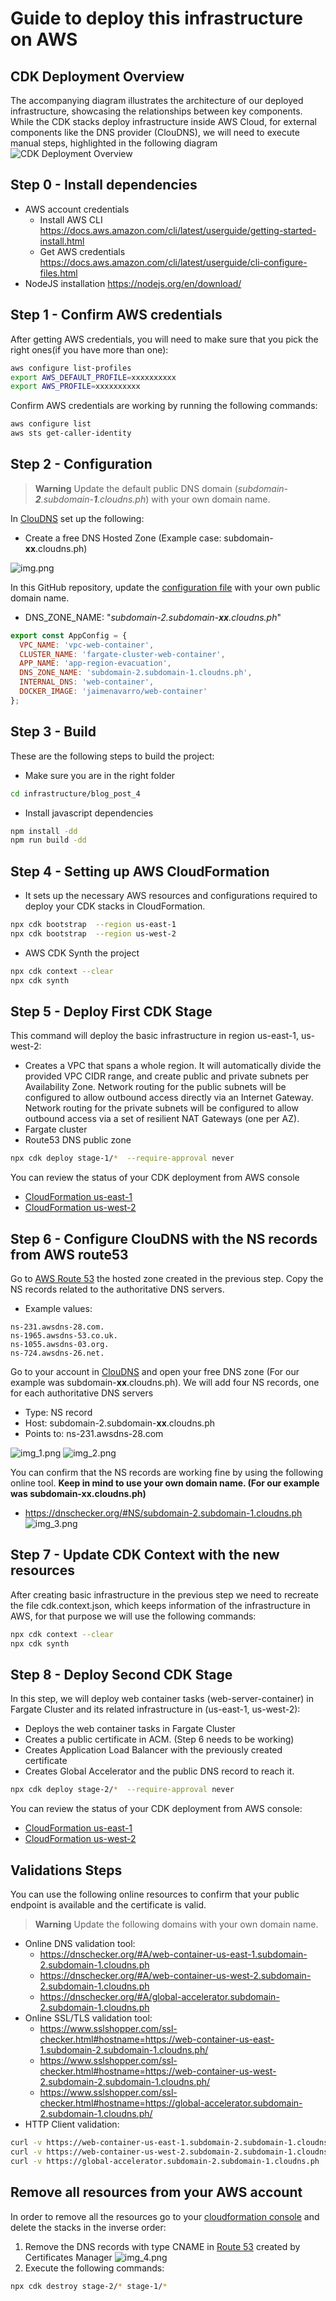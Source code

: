 # Guide to deploy this infrastructure on AWS

## CDK Deployment Overview
The accompanying diagram illustrates the architecture of our deployed infrastructure, showcasing the relationships between key components. While the CDK stacks deploy infrastructure inside AWS Cloud, for external components like the DNS provider (ClouDNS), we will need to execute manual steps, highlighted in the following diagram
![CDK Deployment Overview](doc/images/CDK_Deployment_Overview.jpeg)

## Step 0 - Install dependencies
- AWS account credentials
  - Install AWS CLI https://docs.aws.amazon.com/cli/latest/userguide/getting-started-install.html
  - Get AWS credentials https://docs.aws.amazon.com/cli/latest/userguide/cli-configure-files.html
- NodeJS installation https://nodejs.org/en/download/

## Step 1 - Confirm AWS credentials
After getting AWS credentials, you will need to make sure that you pick the right ones(if you have more than one):
```bash
aws configure list-profiles
export AWS_DEFAULT_PROFILE=xxxxxxxxxx
export AWS_PROFILE=xxxxxxxxxx
```

Confirm AWS credentials are working by running the following commands:
```bash
aws configure list
aws sts get-caller-identity
```

## Step 2 - Configuration
> **Warning** Update the default public DNS domain (_subdomain-**2**.subdomain-**1**.cloudns.ph_) with your own domain name.

In [ClouDNS](https://www.cloudns.net) set up the following:
* Create a free DNS Hosted Zone (Example case: subdomain-**xx**.cloudns.ph)

![img.png](doc/images/img.png)

In this GitHub repository, update the [configuration file](./config/environment.ts) with your own public domain name.
* DNS_ZONE_NAME: "_subdomain-2.subdomain-**xx**.cloudns.ph_"

```javascript
export const AppConfig = {
  VPC_NAME: 'vpc-web-container',
  CLUSTER_NAME: 'fargate-cluster-web-container',
  APP_NAME: 'app-region-evacuation',
  DNS_ZONE_NAME: 'subdomain-2.subdomain-1.cloudns.ph',
  INTERNAL_DNS: 'web-container',
  DOCKER_IMAGE: 'jaimenavarro/web-container'
};
```

## Step 3 - Build
These are the following steps to build the project:
* Make sure you are in the right folder
```bash
cd infrastructure/blog_post_4
```
* Install javascript dependencies
```bash
npm install -dd
npm run build -dd
```

## Step 4 - Setting up AWS CloudFormation
* It sets up the necessary AWS resources and configurations required to deploy your CDK stacks in CloudFormation.
```bash
npx cdk bootstrap  --region us-east-1
npx cdk bootstrap  --region us-west-2
```

* AWS CDK Synth the project
```bash
npx cdk context --clear
npx cdk synth 
```



## Step 5 - Deploy First CDK Stage
This command will deploy the basic infrastructure in region us-east-1, us-west-2:
* Creates a VPC that spans a whole region. It will automatically divide the provided VPC CIDR range, and create public and private subnets per Availability Zone. Network routing for the public subnets will be configured to allow outbound access directly via an Internet Gateway. Network routing for the private subnets will be configured to allow outbound access via a set of resilient NAT Gateways (one per AZ).
* Fargate cluster
* Route53 DNS public zone

```bash
npx cdk deploy stage-1/*  --require-approval never
```
You can review the status of your CDK deployment from AWS console 
* [CloudFormation us-east-1](https://us-east-1.console.aws.amazon.com/cloudformation/home?region=us-east-1)
* [CloudFormation us-west-2](https://us-east-1.console.aws.amazon.com/cloudformation/home?region=us-west-2)

## Step 6 - Configure ClouDNS with the NS records from AWS route53
Go to [AWS Route 53](https://us-east-1.console.aws.amazon.com/route53/v2/hostedzones) the hosted zone created in the previous step.
Copy the NS records related to the authoritative DNS servers.
* Example values:
```
ns-231.awsdns-28.com.
ns-1965.awsdns-53.co.uk.
ns-1055.awsdns-03.org.
ns-724.awsdns-26.net.
```

Go to your account in [ClouDNS](https://www.cloudns.net/) and open your free DNS zone (For our example was subdomain-**xx**.cloudns.ph). We will add four NS records, one for each authoritative DNS servers
* Type: NS record
* Host: subdomain-2.subdomain-**xx**.cloudns.ph
* Points to: ns-231.awsdns-28.com

![img_1.png](doc/images/img_1.png)
![img_2.png](doc/images/img_2.png)

You can confirm that the NS records are working fine by using the following online tool. **Keep in mind to use your own domain name. (For our example was subdomain-**xx**.cloudns.ph)**
* https://dnschecker.org/#NS/subdomain-2.subdomain-1.cloudns.ph
![img_3.png](doc/images/img_3.png)

## Step 7 - Update CDK Context with the new resources
After creating basic infrastructure in the previous step we need to recreate the file cdk.context.json, which keeps information of the infrastructure in AWS, for that purpose we will use the following commands:
```bash
npx cdk context --clear 
npx cdk synth 
```

## Step 8 - Deploy Second CDK Stage
In this step, we will deploy web container tasks (web-server-container) in Fargate Cluster and its related infrastructure in (us-east-1, us-west-2):
* Deploys the web container tasks in Fargate Cluster
* Creates a public certificate in ACM. (Step 6 needs to be working)
* Creates Application Load Balancer with the previously created certificate
* Creates Global Accelerator and the public DNS record to reach it.

```bash
npx cdk deploy stage-2/*  --require-approval never
```
You can review the status of your CDK deployment from AWS console:
* [CloudFormation us-east-1](https://us-east-1.console.aws.amazon.com/cloudformation/home?region=us-east-1)
* [CloudFormation us-west-2](https://us-east-1.console.aws.amazon.com/cloudformation/home?region=us-west-2)

## Validations Steps
You can use the following online resources to confirm that your public endpoint is available and the certificate is valid.
> **Warning** Update the following domains with your own domain name.
* Online DNS validation tool: 
  * https://dnschecker.org/#A/web-container-us-east-1.subdomain-2.subdomain-1.cloudns.ph
  * https://dnschecker.org/#A/web-container-us-west-2.subdomain-2.subdomain-1.cloudns.ph
  * https://dnschecker.org/#A/global-accelerator.subdomain-2.subdomain-1.cloudns.ph
* Online SSL/TLS validation tool:
  * https://www.sslshopper.com/ssl-checker.html#hostname=https://web-container-us-east-1.subdomain-2.subdomain-1.cloudns.ph/
  * https://www.sslshopper.com/ssl-checker.html#hostname=https://web-container-us-west-2.subdomain-2.subdomain-1.cloudns.ph/
  * https://www.sslshopper.com/ssl-checker.html#hostname=https://global-accelerator.subdomain-2.subdomain-1.cloudns.ph/
* HTTP Client validation:
```bash
curl -v https://web-container-us-east-1.subdomain-2.subdomain-1.cloudns.ph
curl -v https://web-container-us-west-2.subdomain-2.subdomain-1.cloudns.ph
curl -v https://global-accelerator.subdomain-2.subdomain-1.cloudns.ph
```

## Remove all resources from your AWS account
In order to remove all the resources go to your [cloudformation console](https://us-east-1.console.aws.amazon.com/cloudformation/home?region=us-east-1) and delete the stacks in the inverse order:
1. Remove the DNS records with type CNAME in [Route 53](https://us-east-1.console.aws.amazon.com/route53/v2/hostedzones?region=us-east-1#) created by Certificates Manager
![img_4.png](doc/images/img_4.png)
2. Execute the following commands:
```bash
npx cdk destroy stage-2/* stage-1/*
```
